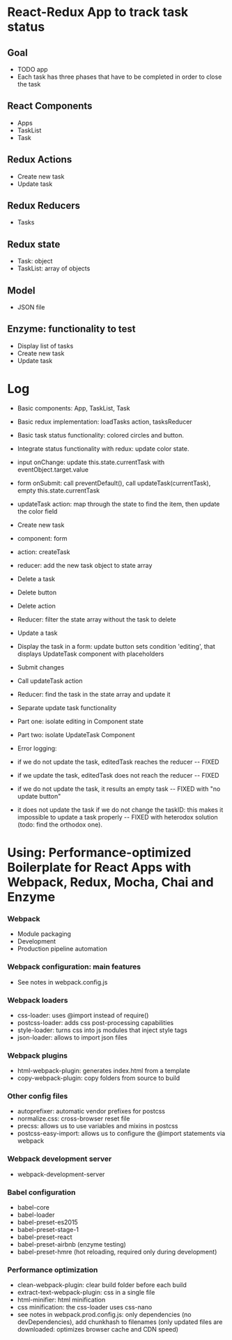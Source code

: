 # React-Redux App to track task status

## Goal
* TODO app
* Each task has three phases that have to be completed in order to close the task

## React Components
* Apps
* TaskList
* Task

## Redux Actions
* Create new task
* Update task

## Redux Reducers
* Tasks

## Redux state
* Task: object
* TaskList: array of objects

## Model
* JSON file

## Enzyme: functionality to test
* Display list of tasks
* Create new task
* Update task


# Log
* Basic components: App, TaskList, Task
* Basic redux implementation: loadTasks action, tasksReducer
* Basic task status functionality: colored circles and button.
* Integrate status functionality with redux: update color state.
 * input onChange: update this.state.currentTask with eventObject.target.value
 * form onSubmit: call preventDefault(), call updateTask(currentTask), empty this.state.currentTask
 * updateTask action: map through the state to find the item, then update the color field
* Create new task
 * component: form
 * action: createTask
 * reducer: add the new task object to state array

* Delete a task
 * Delete button
 * Delete action
 * Reducer: filter the state array without the task to delete

* Update a task
 * Display the task in a form: update button sets condition 'editing', that displays UpdateTask component with placeholders
 * Submit changes
 * Call updateTask action
 * Reducer: find the task in the state array and update it

* Separate update task functionality
 * Part one: isolate editing in Component state
 * Part two: isolate UpdateTask Component

* Error logging:
 * if we do not update the task, editedTask reaches the reducer -- FIXED
 * if we update the task, editedTask does not reach the reducer -- FIXED
 * if we do not update the task, it results an empty task -- FIXED with "no update button"
 * it does not update the task if we do not change the taskID: this makes it impossible to update a task properly -- FIXED
 with heterodox solution (todo: find the orthodox one).
































# Using: Performance-optimized Boilerplate for React Apps with Webpack, Redux, Mocha, Chai and Enzyme

### Webpack
* Module packaging
* Development
* Production pipeline automation

### Webpack configuration: main features
* See notes in webpack.config.js

### Webpack loaders
* css-loader: uses @import instead of require()
* postcss-loader: adds css post-processing capabilities
* style-loader: turns css into js modules that inject style tags
* json-loader: allows to import json files

### Webpack plugins
* html-webpack-plugin: generates index.html from a template
* copy-webpack-plugin: copy folders from source to build

### Other config files
* autoprefixer: automatic vendor prefixes for postcss
* normalize.css: cross-browser reset file
* precss: allows us to use variables and mixins in postcss
* postcss-easy-import: allows us to configure the @import statements via webpack

### Webpack development server
* webpack-development-server

### Babel configuration
* babel-core
* babel-loader
* babel-preset-es2015
* babel-preset-stage-1
* babel-preset-react
* babel-preset-airbnb (enzyme testing)
* babel-preset-hmre (hot reloading, required only during development)

### Performance optimization
* clean-webpack-plugin: clear build folder before each build
* extract-text-webpack-plugin: css in a single file
* html-minifier: html minification
* css minification: the css-loader uses css-nano
* see notes in webpack.prod.config.js: only dependencies (no devDependencies), add chunkhash to filenames (only updated files are
  downloaded: optimizes browser cache and CDN speed)
